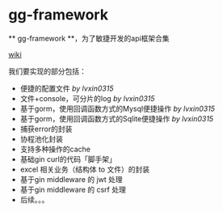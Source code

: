 # gg-framework

** gg-framework **，为了敏捷开发的api框架合集

[wiki](https://github.com/lvxin0315/gg-framework/wiki/QuickStart)

我们要实现的部分包括：
- 便捷的配置文件 _by lvxin0315_
- 文件+console，可分片的log _by lvxin0315_
- 基于gorm，使用回调函数方式的Mysql便捷操作 _by lvxin0315_
- 基于gorm，使用回调函数方式的Sqlite便捷操作 _by lvxin0315_
- 捕获error的封装
- 协程池化封装
- 支持多种操作的cache
- 基础gin curl的代码「脚手架」
- excel 相关业务（结构体 to 文件）的封装
- 基于gin middleware 的 jwt 处理
- 基于gin middleware 的 csrf 处理
- 后续。。。
